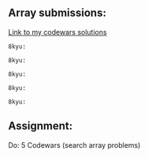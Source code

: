 ## Array submissions:
[Link to my codewars solutions](https://github.com/boobeh123/Codewars)
```
8kyu:

8kyu:

8kyu:

8kyu:

8kyu:
```

## Assignment:
Do: 5 Codewars 
(search array problems)
